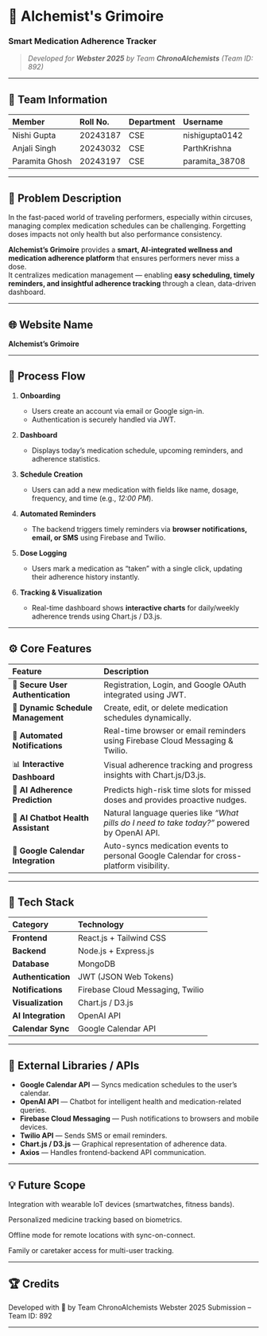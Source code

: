 # 🌿 Alchemist's Grimoire  
### Smart Medication Adherence Tracker  
> _Developed for **Webster 2025** by Team **ChronoAlchemists** (Team ID: 892)_

---

## 👥 Team Information

| Member | Roll No. | Department | Username |
|:--------|:-----------|:------------|:------------|
| Nishi Gupta | 20243187 | CSE | nishigupta0142 |
| Anjali Singh | 20243032 | CSE | ParthKrishna |
| Paramita Ghosh | 20243197 | CSE | paramita_38708 |

---

## 🧩 Problem Description

In the fast-paced world of traveling performers, especially within circuses, managing complex medication schedules can be challenging. Forgetting doses impacts not only health but also performance consistency.

**Alchemist’s Grimoire** provides a **smart, AI-integrated wellness and medication adherence platform** that ensures performers never miss a dose.  
It centralizes medication management — enabling **easy scheduling, timely reminders, and insightful adherence tracking** through a clean, data-driven dashboard.

---

## 🌐 Website Name
**Alchemist’s Grimoire**

---

## 🔄 Process Flow

1. **Onboarding**  
   - Users create an account via email or Google sign-in.  
   - Authentication is securely handled via JWT.

2. **Dashboard**  
   - Displays today’s medication schedule, upcoming reminders, and adherence statistics.

3. **Schedule Creation**  
   - Users can add a new medication with fields like name, dosage, frequency, and time (e.g., *12:00 PM*).

4. **Automated Reminders**  
   - The backend triggers timely reminders via **browser notifications, email, or SMS** using Firebase and Twilio.

5. **Dose Logging**  
   - Users mark a medication as “taken” with a single click, updating their adherence history instantly.

6. **Tracking & Visualization**  
   - Real-time dashboard shows **interactive charts** for daily/weekly adherence trends using Chart.js / D3.js.

---

## ⚙️ Core Features

| Feature | Description |
|:---------|:-------------|
| 🔐 **Secure User Authentication** | Registration, Login, and Google OAuth integrated using JWT. |
| 📅 **Dynamic Schedule Management** | Create, edit, or delete medication schedules dynamically. |
| 🔔 **Automated Notifications** | Real-time browser or email reminders using Firebase Cloud Messaging & Twilio. |
| 📊 **Interactive Dashboard** | Visual adherence tracking and progress insights with Chart.js/D3.js. |
| 🧠 **AI Adherence Prediction** | Predicts high-risk time slots for missed doses and provides proactive nudges. |
| 💬 **AI Chatbot Health Assistant** | Natural language queries like _“What pills do I need to take today?”_ powered by OpenAI API. |
| 🔗 **Google Calendar Integration** | Auto-syncs medication events to personal Google Calendar for cross-platform visibility. |

---

## 🧰 Tech Stack

| Category | Technology |
|:-----------|:------------|
| **Frontend** | React.js + Tailwind CSS |
| **Backend** | Node.js + Express.js |
| **Database** | MongoDB |
| **Authentication** | JWT (JSON Web Tokens) |
| **Notifications** | Firebase Cloud Messaging, Twilio |
| **Visualization** | Chart.js / D3.js |
| **AI Integration** | OpenAI API |
| **Calendar Sync** | Google Calendar API |

---

## 🧪 External Libraries / APIs

- **Google Calendar API** — Syncs medication schedules to the user’s calendar.
- **OpenAI API** — Chatbot for intelligent health and medication-related queries.
- **Firebase Cloud Messaging** — Push notifications to browsers and mobile devices.
- **Twilio API** — Sends SMS or email reminders.
- **Chart.js / D3.js** — Graphical representation of adherence data.
- **Axios** — Handles frontend-backend API communication.

---

## 💡 Future Scope

Integration with wearable IoT devices (smartwatches, fitness bands).

Personalized medicine tracking based on biometrics.

Offline mode for remote locations with sync-on-connect.

Family or caretaker access for multi-user tracking.

---

## 🏆 Credits

Developed with 💙 by Team ChronoAlchemists
Webster 2025 Submission – Team ID: 892

---
